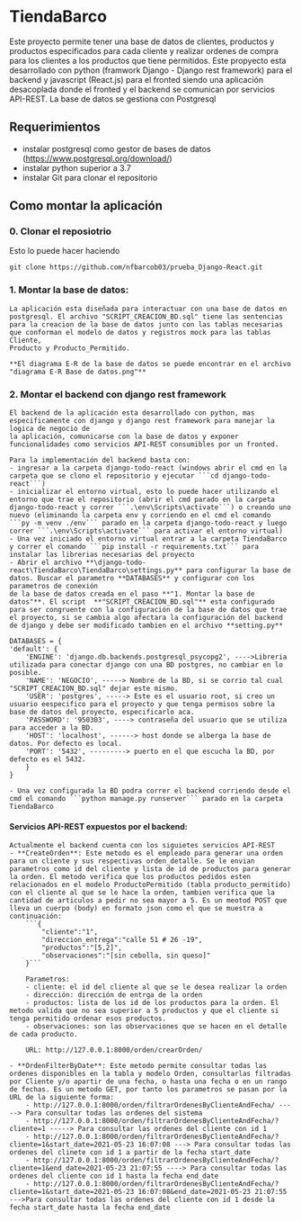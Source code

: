 # TiendaBarco
Este proyecto permite tener una base de datos de clientes, productos y productos especificados para cada cliente y realizar ordenes de compra para los clientes a los productos que tiene permitidos.
Este propyecto esta desarrollado con python (framwork Django - Django rest framework) para el backend y javascript (React.js) para el fronted siendo una aplicación desacoplada donde el fronted y el backend se comunican por servicios API-REST. La base de datos se gestiona con Postgresql

## Requerimientos

- instalar postgresql como gestor de bases de datos (https://www.postgresql.org/download/)
- instalar python superior a 3.7
- instalar Git para clonar el repositorio

## Como montar la aplicación

### 0. Clonar el reposiotrio

Esto lo puede hacer haciendo 

```
git clone https://github.com/nfbarcob03/prueba_Django-React.git
```

### 1. Montar la base de datos:

	La aplicación esta diseñada para interactuar con una base de datos en postgresql. El archivo "SCRIPT_CREACION_BD.sql" tiene las sentencias
	para la creacion de la base de datos junto con las tablas necesarias que conforman el modelo de datos y registros mock para las tablas Cliente,
	Producto y Producto_Permitido.
	
	**El diagrama E-R de la base de datos se puede encontrar en el archivo "diagrama E-R Base de datos.png"**
	
### 2. Montar el backend con django rest framework
	El backend de la aplicación esta desarrollado con python, mas especificamente con django y django rest framework para manejar la logica de negocio de 
	la aplicación, comunicarse con la base de datos y exponer funcionalidades como servicios API-REST consumibles por un fronted.
	
	Para la implementación del backend basta con: 
	- ingresar a la carpeta django-todo-react (windows abrir el cmd en la carpeta que se clono el repositorio y ejecutar ```cd django-todo-react```)
	- inicializar el entorno virtual, esto lo puede hacer utilizando el entorno que trae el repositorio (abrir el cmd parado en la carpeta django-todo-react y correr ```.\env\Scripts\activate```) o creando uno nuevo (eliminando la carpeta env y corriendo en el cmd el comando ```py -m venv ./env``` parado en la carpeta django-todo-react y luego correr ```.\env\Scripts\activate``` para activar el entorno virtual)
	- Una vez iniciado el entorno virtual entrar a la carpeta TiendaBarco y correr el comando ```pip install -r requirements.txt``` para instalar las librerias necesarias del proyecto
	- Abrir el archivo **\django-todo-react\TiendaBarco\TiendaBarco\settings.py** para configurar la base de datos. Buscar el parametro **DATABASES** y configurar con los parametros de conexión 
	de la base de datos creada en el paso **"1. Montar la base de datos"**. El script  **"SCRIPT_CREACION_BD.sql"** esta configurado para ser congruente con la configuración de la base de datos que trae el proyecto, si se cambia algo afectara la configuración del backend de django y debe ser modificado tambien en el archivo **setting.py**
	
	DATABASES = {
    'default': {
        'ENGINE': 'django.db.backends.postgresql_psycopg2', ---->Libreria utilizada para conectar django con una BD postgres, no cambiar en lo posible.
        'NAME': 'NEGOCIO', -----> Nombre de la BD, si se corrio tal cual "SCRIPT_CREACION_BD.sql" dejar este mismo.
        'USER': 'postgres', -----> Este es el usuario root, si creo un usuario eespecifico para el proyecto y que tenga permisos sobre la base de datos del proyecto, especificarlo aca.
        'PASSWORD': '950303', ----> contraseña del usuario que se utiliza para acceder a la BD.
        'HOST': 'localhost', ------> host donde se alberga la base de datos. Por defecto es local. 
        'PORT': '5432', ---------> puerto en el que escucha la BD, por defecto es el 5432.
		}
	}	
	
	- Una vez configurada la BD podra correr el backend corriendo desde el cmd el comando ```python manage.py runserver``` parado en la carpeta TiendaBarco
	
#### Servicios API-REST expuestos por el backend:
	Actualmente el backend cuenta con los siguietes servicios API-REST
	- **CreateOrden**: Este metodo es el empleado para generar una orden para un cliente y sus respectivas orden_detalle. Se le envian parametros como id del cliente y lista de id de productos para generar la orden. El metodo verifica que los productos pedidos esten relacionados en el modelo ProductoPermitido (tabla producto_permitido) con el cliente al que se le hace la orden, tambien verifica que la cantidad de articulos a pedir no sea mayor a 5. Es un meotod POST que lleva un cuerpo (body) en formato json como el que se muestra a continuación:
		```{
			"cliente":"1", 
			"direccion_entrega":"calle 51 # 26 -19",
			"productos":"[5,2]",
			"observaciones":"[sin cebolla, sin queso]"
		}```
		
		Parametros:
		- cliente: el id del cliente al que se le desea realizar la orden
		- dirección: dirección de entrga de la orden
		- productos: lista de los id de los productos para la orden. El metodo valida que no sea superior a 5 productos y que el cliente si tenga permitido ordenar esos productos.
		- observaciones: son las observaciones que se hacen en el detalle de cada producto.
		
		URL: http://127.0.0.1:8000/orden/crearOrden/
		
	- **OrdenFilterByDate**: Este metodo permite consultar todas las ordenes disponibles en la tabla y modelo Orden, consultarlas filtradas por Cliente y/o apartir de una fecha, o hasta una fecha o en un rango de fechas. Es un metodo GET, por tanto los parametros se pasan por la URL de la siguiente forma:
		- http://127.0.0.1:8000/orden/filtrarOrdenesByClienteAndFecha/ -----> Para consultar todas las ordenes del sistema
		- http://127.0.0.1:8000/orden/filtrarOrdenesByClienteAndFecha/?cliente=1 -----> Para consultar las ordenes del cliente con id 1
		- http://127.0.0.1:8000/orden/filtrarOrdenesByClienteAndFecha/?cliente=1&start_date=2021-05-23 16:07:08 ---> Para consultar todas las ordenes del clinete con id 1 a partir de la fecha start_date
		- http://127.0.0.1:8000/orden/filtrarOrdenesByClienteAndFecha/?cliente=1&end_date=2021-05-23 21:07:55 ----> Para consultar todas las ordenes del cliente con id 1 hasta la fecha end_date
		- http://127.0.0.1:8000/orden/filtrarOrdenesByClienteAndFecha/?cliente=1&start_date=2021-05-23 16:07:08&end_date=2021-05-23 21:07:55 --->Para consultar todas las ordenes del cliente con id 1 desde la fecha start_date hasta la fecha end_date
	